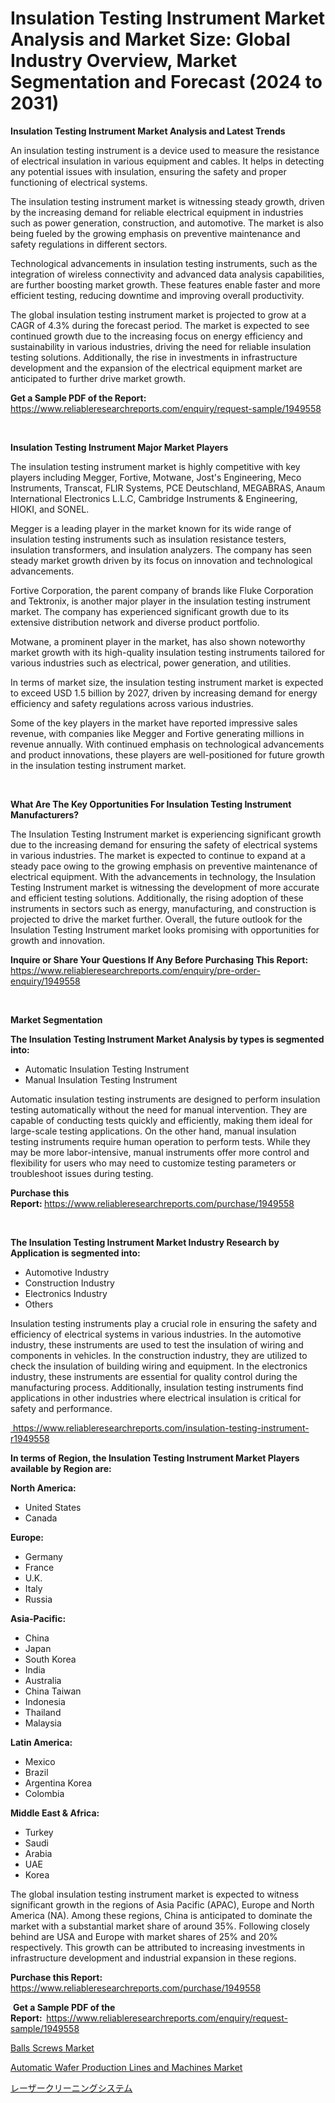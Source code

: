 <p><h1>Insulation Testing Instrument Market Analysis and Market Size: Global Industry Overview, Market Segmentation and Forecast (2024 to 2031)</h1></p><p><strong>Insulation Testing Instrument Market Analysis and Latest Trends</strong></p>
<p><p>An insulation testing instrument is a device used to measure the resistance of electrical insulation in various equipment and cables. It helps in detecting any potential issues with insulation, ensuring the safety and proper functioning of electrical systems.</p><p>The insulation testing instrument market is witnessing steady growth, driven by the increasing demand for reliable electrical equipment in industries such as power generation, construction, and automotive. The market is also being fueled by the growing emphasis on preventive maintenance and safety regulations in different sectors.</p><p>Technological advancements in insulation testing instruments, such as the integration of wireless connectivity and advanced data analysis capabilities, are further boosting market growth. These features enable faster and more efficient testing, reducing downtime and improving overall productivity.</p><p>The global insulation testing instrument market is projected to grow at a CAGR of 4.3% during the forecast period. The market is expected to see continued growth due to the increasing focus on energy efficiency and sustainability in various industries, driving the need for reliable insulation testing solutions. Additionally, the rise in investments in infrastructure development and the expansion of the electrical equipment market are anticipated to further drive market growth.</p></p>
<p><strong>Get a Sample PDF of the Report:&nbsp;</strong> <a href="https://www.reliableresearchreports.com/enquiry/request-sample/1949558">https://www.reliableresearchreports.com/enquiry/request-sample/1949558</a></p>
<p>&nbsp;</p>
<p><strong>Insulation Testing Instrument Major Market Players</strong></p>
<p><p>The insulation testing instrument market is highly competitive with key players including Megger, Fortive, Motwane, Jost's Engineering, Meco Instruments, Transcat, FLIR Systems, PCE Deutschland, MEGABRAS, Anaum International Electronics L.L.C, Cambridge Instruments & Engineering, HIOKI, and SONEL.</p><p>Megger is a leading player in the market known for its wide range of insulation testing instruments such as insulation resistance testers, insulation transformers, and insulation analyzers. The company has seen steady market growth driven by its focus on innovation and technological advancements.</p><p>Fortive Corporation, the parent company of brands like Fluke Corporation and Tektronix, is another major player in the insulation testing instrument market. The company has experienced significant growth due to its extensive distribution network and diverse product portfolio.</p><p>Motwane, a prominent player in the market, has also shown noteworthy market growth with its high-quality insulation testing instruments tailored for various industries such as electrical, power generation, and utilities.</p><p>In terms of market size, the insulation testing instrument market is expected to exceed USD 1.5 billion by 2027, driven by increasing demand for energy efficiency and safety regulations across various industries.</p><p>Some of the key players in the market have reported impressive sales revenue, with companies like Megger and Fortive generating millions in revenue annually. With continued emphasis on technological advancements and product innovations, these players are well-positioned for future growth in the insulation testing instrument market.</p></p>
<p>&nbsp;</p>
<p><strong>What Are The Key Opportunities For Insulation Testing Instrument Manufacturers?</strong></p>
<p><p>The Insulation Testing Instrument market is experiencing significant growth due to the increasing demand for ensuring the safety of electrical systems in various industries. The market is expected to continue to expand at a steady pace owing to the growing emphasis on preventive maintenance of electrical equipment. With the advancements in technology, the Insulation Testing Instrument market is witnessing the development of more accurate and efficient testing solutions. Additionally, the rising adoption of these instruments in sectors such as energy, manufacturing, and construction is projected to drive the market further. Overall, the future outlook for the Insulation Testing Instrument market looks promising with opportunities for growth and innovation.</p></p>
<p><strong>Inquire or Share Your Questions If Any Before Purchasing This Report:</strong> <a href="https://www.reliableresearchreports.com/enquiry/pre-order-enquiry/1949558">https://www.reliableresearchreports.com/enquiry/pre-order-enquiry/1949558</a></p>
<p>&nbsp;</p>
<p><strong>Market Segmentation</strong></p>
<p><strong>The Insulation Testing Instrument Market Analysis by types is segmented into:</strong></p>
<p><ul><li>Automatic Insulation Testing Instrument</li><li>Manual Insulation Testing Instrument</li></ul></p>
<p><p>Automatic insulation testing instruments are designed to perform insulation testing automatically without the need for manual intervention. They are capable of conducting tests quickly and efficiently, making them ideal for large-scale testing applications. On the other hand, manual insulation testing instruments require human operation to perform tests. While they may be more labor-intensive, manual instruments offer more control and flexibility for users who may need to customize testing parameters or troubleshoot issues during testing.</p></p>
<p><strong>Purchase this Report:&nbsp;</strong><a href="https://www.reliableresearchreports.com/purchase/1949558">https://www.reliableresearchreports.com/purchase/1949558</a></p>
<p>&nbsp;</p>
<p><strong>The Insulation Testing Instrument Market Industry Research by Application is segmented into:</strong></p>
<p><ul><li>Automotive Industry</li><li>Construction Industry</li><li>Electronics Industry</li><li>Others</li></ul></p>
<p><p>Insulation testing instruments play a crucial role in ensuring the safety and efficiency of electrical systems in various industries. In the automotive industry, these instruments are used to test the insulation of wiring and components in vehicles. In the construction industry, they are utilized to check the insulation of building wiring and equipment. In the electronics industry, these instruments are essential for quality control during the manufacturing process. Additionally, insulation testing instruments find applications in other industries where electrical insulation is critical for safety and performance.</p></p>
<p><a href="https://www.reliableresearchreports.com/insulation-testing-instrument-r1949558">&nbsp;https://www.reliableresearchreports.com/insulation-testing-instrument-r1949558</a></p>
<p><strong>In terms of Region, the Insulation Testing Instrument Market Players available by Region are:</strong></p>
<p>
    <p> <strong> North America: </strong>
        <ul>
            <li>United States</li>
            <li>Canada</li>
        </ul>
        </p> 
    <p> <strong> Europe: </strong>
        <ul>
            <li>Germany</li>
            <li>France</li>
            <li>U.K.</li>
            <li>Italy</li>
            <li>Russia</li>
        </ul>
        </p> 
    <p> <strong> Asia-Pacific: </strong>
        <ul>
            <li>China</li>
            <li>Japan</li>
            <li>South Korea</li>
            <li>India</li>
            <li>Australia</li>
            <li>China Taiwan</li>
            <li>Indonesia</li>
            <li>Thailand</li>
            <li>Malaysia</li>
        </ul>
        </p> 
    <p> <strong> Latin America: </strong>
        <ul>
            <li>Mexico</li>
            <li>Brazil</li>
            <li>Argentina Korea</li>
            <li>Colombia</li>
        </ul>
        </p> 
    <p> <strong> Middle East & Africa: </strong>
        <ul>
            <li>Turkey</li>
            <li>Saudi</li>
            <li>Arabia</li>
            <li>UAE</li>
            <li>Korea</li>
        </ul>
    </p>
    </p>
<p><p>The global insulation testing instrument market is expected to witness significant growth in the regions of Asia Pacific (APAC), Europe and North America (NA). Among these regions, China is anticipated to dominate the market with a substantial market share of around 35%. Following closely behind are USA and Europe with market shares of 25% and 20% respectively. This growth can be attributed to increasing investments in infrastructure development and industrial expansion in these regions.</p></p>
<p><strong>Purchase this Report: </strong><a href="https://www.reliableresearchreports.com/purchase/1949558">https://www.reliableresearchreports.com/purchase/1949558</a></p>
<p>&nbsp;<strong>Get a Sample PDF of the Report:&nbsp;&nbsp;</strong><a href="https://www.reliableresearchreports.com/enquiry/request-sample/1949558">https://www.reliableresearchreports.com/enquiry/request-sample/1949558</a></p>
<p><strong></strong></p>
<p><p><a href="https://www.linkedin.com/pulse/balls-screws-market-report-reveals-latest-trends-growth-5z0me?trackingId=uFNDPoLCF%2BiXt3baeJO%2FwQ%3D%3D">Balls Screws Market</a></p><p><a href="https://www.linkedin.com/pulse/automatic-wafer-production-lines-machines-market-trends-nkyne?trackingId=BB2tI2lmoH1YYsm89Wer1w%3D%3D">Automatic Wafer Production Lines and Machines Market</a></p><p><a href="https://medium.com/@wesleyeilly8796202/%E3%83%AC%E3%83%BC%E3%82%B6%E3%83%BC%E3%82%AF%E3%83%AA%E3%83%BC%E3%83%8B%E3%83%B3%E3%82%B0%E3%82%B7%E3%82%B9%E3%83%86%E3%83%A0%E5%B8%82%E5%A0%B4%E3%81%AE%E5%8B%95%E5%90%91-%E5%B8%82%E5%A0%B4%E3%83%88%E3%83%AC%E3%83%B3%E3%83%89-%E6%88%90%E9%95%B7-2024%E5%B9%B4%E3%81%8B%E3%82%892031%E5%B9%B4%E3%81%BE%E3%81%A7%E3%81%AE%E4%BA%88%E6%B8%AC-9a97665713ef">レーザークリーニングシステム</a></p></p>